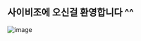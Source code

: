 ## 사이비조에 오신걸 환영합니다 ^^
![image](https://github.com/rangg2/django_project_saibi/assets/137037014/3d84a93a-31a3-4475-b180-47dbd99a48e4)
